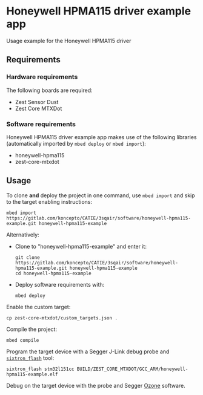 # Honeywell HPMA115 driver example app
Usage example for the Honeywell HPMA115 driver

## Requirements
### Hardware requirements
The following boards are required:
- Zest Sensor Dust
- Zest Core MTXDot

### Software requirements
Honeywell HPMA115 driver example app makes use of the following libraries (automatically
imported by `mbed deploy` or `mbed import`):
- honeywell-hpma115
- zest-core-mtxdot

## Usage
To clone **and** deploy the project in one command, use `mbed import` and skip to the
target enabling instructions:
```shell
mbed import https://gitlab.com/koncepto/CATIE/3sqair/software/honeywell-hpma115-example.git honeywell-hpma115-example
```

Alternatively:

- Clone to "honeywell-hpma115-example" and enter it:
  ```shell
  git clone https://gitlab.com/koncepto/CATIE/3sqair/software/honeywell-hpma115-example.git honeywell-hpma115-example
  cd honeywell-hpma115-example
  ```

- Deploy software requirements with:
  ```shell
  mbed deploy
  ```

Enable the custom target:
```shell
cp zest-core-mtxdot/custom_targets.json .
```

Compile the project:
```shell
mbed compile
```

Program the target device with a Segger J-Link debug probe and
[`sixtron_flash`](https://gitlab.com/catie_6tron/6tron-flash) tool:
```shell
sixtron_flash stm32l151cc BUILD/ZEST_CORE_MTXDOT/GCC_ARM/honeywell-hpma115-example.elf
```

Debug on the target device with the probe and Segger
[Ozone](https://www.segger.com/products/development-tools/ozone-j-link-debugger)
software.
